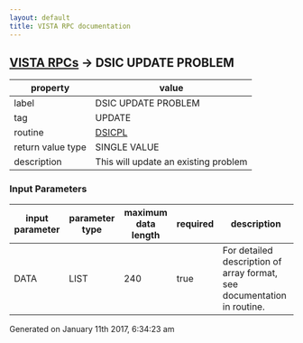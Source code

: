 ```yaml
---
layout: default
title: VISTA RPC documentation
---
```




## [VISTA RPCs](TableOfContent.md) &#8594; DSIC UPDATE PROBLEM 

 property | value 
--- | --- 
 label | DSIC UPDATE PROBLEM
 tag | UPDATE
 routine | [DSICPL](http://code.osehra.org/dox/Routine_DSICPL_source.html)
 return value type | SINGLE VALUE
 description | This will update an existing problem

### Input Parameters

| input parameter | parameter type | maximum data length | required | description | 
| --- | --- | --- | --- | --- | 
| DATA | LIST | 240 | true | For detailed description of array format, see documentation in routine. | 




Generated on January 11th 2017, 6:34:23 am